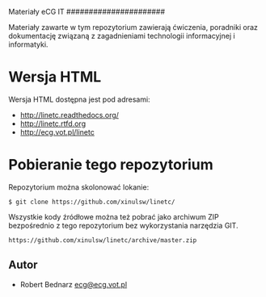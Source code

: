 Materiały eCG IT
######################

Materiały zawarte w tym repozytorium zawierają ćwiczenia, poradniki
oraz dokumentację związaną z zagadnieniami technologii informacyjnej
i informatyki.


Wersja HTML
================================

Wersja HTML dostępna jest pod adresami:

- http://linetc.readthedocs.org/
- http://linetc.rtfd.org
- http://ecg.vot.pl/linetc

Pobieranie tego repozytorium
================================

Repozytorium można skolonować lokanie:

    $ git clone https://github.com/xinulsw/linetc/

Wszystkie kody źródłowe można też pobrać jako archiwum ZIP bezpośrednio z tego repozytorium
bez wykorzystania narzędzia GIT.

    https://github.com/xinulsw/linetc/archive/master.zip

Autor
-------

- Robert Bednarz <ecg@ecg.vot.pl>
